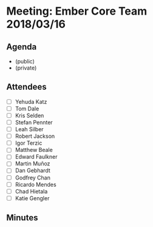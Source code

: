 # Meeting: Ember Core Team 2018/03/16

## Agenda

- (public) 
- (private)


## Attendees

- [ ] Yehuda Katz
- [ ] Tom Dale
- [ ] Kris Selden
- [ ] Stefan Pennter
- [ ] Leah Silber
- [ ] Robert Jackson
- [ ] Igor Terzic
- [ ] Matthew Beale
- [ ] Edward Faulkner
- [ ] Martin Muñoz
- [ ] Dan Gebhardt
- [ ] Godfrey Chan
- [ ] Ricardo Mendes
- [ ] Chad Hietala
- [ ] Katie Gengler

## Minutes